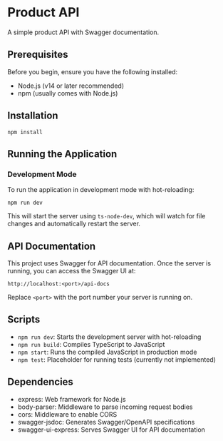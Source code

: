 # Product API

A simple product API with Swagger documentation.

## Prerequisites

Before you begin, ensure you have the following installed:

- Node.js (v14 or later recommended)
- npm (usually comes with Node.js)

## Installation

```
npm install
```

## Running the Application

### Development Mode

To run the application in development mode with hot-reloading:

```
npm run dev
```

This will start the server using `ts-node-dev`, which will watch for file changes and automatically restart the server.

## API Documentation

This project uses Swagger for API documentation. Once the server is running, you can access the Swagger UI at:

```
http://localhost:<port>/api-docs
```

Replace `<port>` with the port number your server is running on.

## Scripts

- `npm run dev`: Starts the development server with hot-reloading
- `npm run build`: Compiles TypeScript to JavaScript
- `npm start`: Runs the compiled JavaScript in production mode
- `npm test`: Placeholder for running tests (currently not implemented)

## Dependencies

- express: Web framework for Node.js
- body-parser: Middleware to parse incoming request bodies
- cors: Middleware to enable CORS
- swagger-jsdoc: Generates Swagger/OpenAPI specifications
- swagger-ui-express: Serves Swagger UI for API documentation
